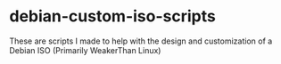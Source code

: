 # debian-custom-iso-scripts
These are scripts I made to help with the design and customization of a Debian ISO (Primarily WeakerThan Linux)
